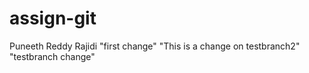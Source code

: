 # assign-git
Puneeth Reddy Rajidi
"first change"
"This is a change on testbranch2"
"testbranch change"